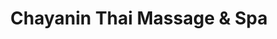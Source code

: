 ---
title: "Chayanin Thai Massage & Spa"
url: /bad-soden-salmuenster/chayanin-thai-massage-und-spa/
shop: Massage
---